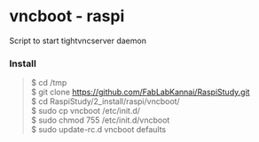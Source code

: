 # vncboot - raspi 
Script to start tightvncserver daemon

### Install
> $ cd /tmp <br/>
> $ git clone https://github.com/FabLabKannai/RaspiStudy.git <br/>
> $ cd RaspiStudy/2_install/raspi/vncboot/ <br/>
> $ sudo cp vncboot /etc/init.d/ <br/>
> $ sudo chmod 755 /etc/init.d/vncboot <br/>
> $ sudo update-rc.d vncboot defaults <br/>
